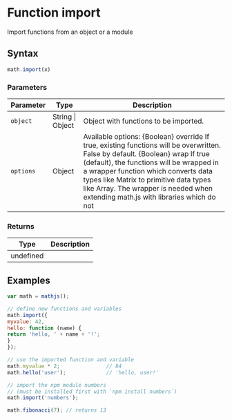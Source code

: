 # Function import

Import functions from an object or a module


## Syntax

```js
math.import(x)
```

### Parameters

Parameter | Type | Description
--------- | ---- | -----------
`object` | String &#124; Object | Object with functions to be imported.
`options` | Object | Available options: {Boolean} override If true, existing functions will be overwritten. False by default. {Boolean} wrap If true (default), the functions will be wrapped in a wrapper function which converts data types like Matrix to primitive data types like Array. The wrapper is needed when extending math.js with libraries which do not

### Returns

Type | Description
---- | -----------
 | undefined


## Examples

```js
var math = mathjs();

// define new functions and variables
math.import({
myvalue: 42,
hello: function (name) {
return 'hello, ' + name + '!';
}
});

// use the imported function and variable
math.myvalue * 2;               // 84
math.hello('user');             // 'hello, user!'

// import the npm module numbers
// (must be installed first with `npm install numbers`)
math.import('numbers');

math.fibonacci(7); // returns 13
```




<!-- Note: This file is automatically generated from source code comments. Changes made in this file will be overridden. -->
